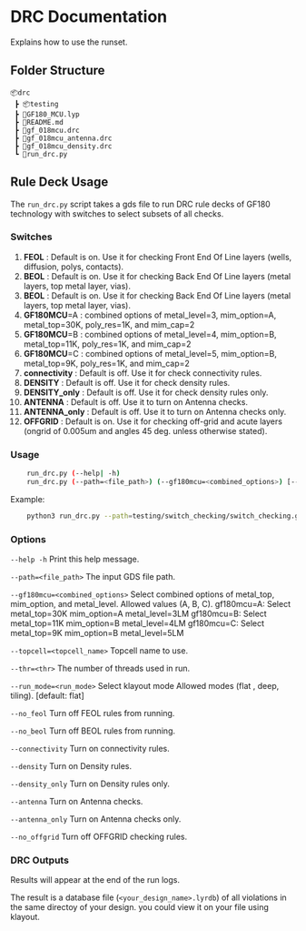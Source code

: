 # DRC Documentation

Explains how to use the runset.

## Folder Structure

```text
📦drc
 ┣ 📦testing
 ┣ 📜GF180_MCU.lyp
 ┣ 📜README.md
 ┣ 📜gf_018mcu.drc
 ┣ 📜gf_018mcu_antenna.drc
 ┣ 📜gf_018mcu_density.drc
 ┗ 📜run_drc.py
 ```

## Rule Deck Usage

The `run_drc.py` script takes a gds file to run DRC rule decks of GF180 technology with switches to select subsets of all checks.

### **Switches**

1. **FEOL**          : Default is on. Use it for checking Front End Of Line layers (wells, diffusion, polys, contacts).
2. **BEOL**          : Default is on. Use it for checking Back End Of Line layers (metal layers, top metal layer, vias).
3. **BEOL**          : Default is on. Use it for checking Back End Of Line layers (metal layers, top metal layer, vias).
4. **GF180MCU**=A    : combined options of metal_level=3, mim_option=A, metal_top=30K, poly_res=1K, and mim_cap=2
5. **GF180MCU**=B    : combined options of metal_level=4, mim_option=B, metal_top=11K, poly_res=1K, and mim_cap=2
6. **GF180MCU**=C    : combined options of metal_level=5, mim_option=B, metal_top=9K,  poly_res=1K, and mim_cap=2
7. **connectivity**  : Default is off. Use it for check connectivity rules.
8. **DENSITY**       : Default is off. Use it for check density rules.
9. **DENSITY_only**  : Default is off. Use it for check density rules only.
10. **ANTENNA**       : Default is off. Use it to turn on Antenna checks.
11. **ANTENNA_only** : Default is off. Use it to turn on Antenna checks only.
12. **OFFGRID**      : Default is on. Use it for checking off-grid and acute layers (ongrid of 0.005um and angles 45 deg. unless otherwise stated).

### Usage

```bash
    run_drc.py (--help| -h)
    run_drc.py (--path=<file_path>) (--gf180mcu=<combined_options>) [--topcell=<topcell_name>] [--thr=<thr>] [--run_mode=<run_mode>] [--no_feol] [--no_beol] [--connectivity] [--density] [--density_only] [--antenna] [--antenna_only] [--no_offgrid]
```

Example:

```bash
    python3 run_drc.py --path=testing/switch_checking/switch_checking.gds --thr=16 --run_mode=flat --gf180mcu=A --antenna --no_offgrid
```

### Options

`--help -h`                           Print this help message.

`--path=<file_path>`                  The input GDS file path.

`--gf180mcu=<combined_options>`       Select combined options of metal_top, mim_option, and metal_level. Allowed values (A, B, C).
                                      gf180mcu=A: Select  metal_top=30K  mim_option=A  metal_level=3LM
                                      gf180mcu=B: Select  metal_top=11K  mim_option=B  metal_level=4LM
                                      gf180mcu=C: Select  metal_top=9K   mim_option=B  metal_level=5LM

`--topcell=<topcell_name>`            Topcell name to use.

`--thr=<thr>`                         The number of threads used in run.

`--run_mode=<run_mode>`               Select klayout mode Allowed modes (flat , deep, tiling). [default: flat]

`--no_feol`                           Turn off FEOL rules from running.

`--no_beol`                           Turn off BEOL rules from running.

`--connectivity`                      Turn on connectivity rules.

`--density`                           Turn on Density rules.

`--density_only`                      Turn on Density rules only.

`--antenna`                           Turn on Antenna checks.

`--antenna_only`                      Turn on Antenna checks only.

`--no_offgrid`                        Turn off OFFGRID checking rules.

### **DRC Outputs**

Results will appear at the end of the run logs.

The result is a database file (`<your_design_name>.lyrdb`) of all violations in the same directoy of your design. you could view it on your file using klayout.

